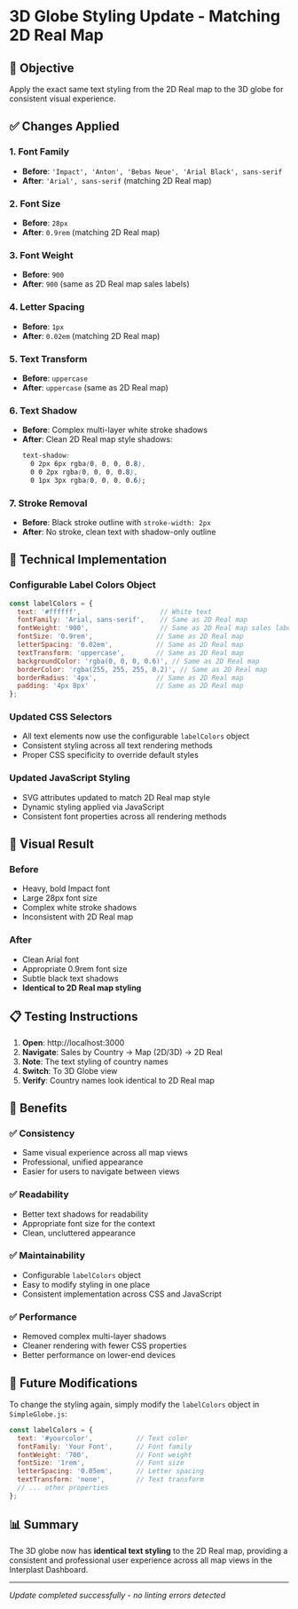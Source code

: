 # 3D Globe Styling Update - Matching 2D Real Map

## 🎯 Objective
Apply the exact same text styling from the 2D Real map to the 3D globe for consistent visual experience.

## ✅ Changes Applied

### 1. **Font Family**
- **Before**: `'Impact', 'Anton', 'Bebas Neue', 'Arial Black', sans-serif`
- **After**: `'Arial', sans-serif` (matching 2D Real map)

### 2. **Font Size**
- **Before**: `28px`
- **After**: `0.9rem` (matching 2D Real map)

### 3. **Font Weight**
- **Before**: `900`
- **After**: `900` (same as 2D Real map sales labels)

### 4. **Letter Spacing**
- **Before**: `1px`
- **After**: `0.02em` (matching 2D Real map)

### 5. **Text Transform**
- **Before**: `uppercase`
- **After**: `uppercase` (same as 2D Real map)

### 6. **Text Shadow**
- **Before**: Complex multi-layer white stroke shadows
- **After**: Clean 2D Real map style shadows:
  ```css
  text-shadow: 
    0 2px 6px rgba(0, 0, 0, 0.8),
    0 0 2px rgba(0, 0, 0, 0.8),
    0 1px 3px rgba(0, 0, 0, 0.6);
  ```

### 7. **Stroke Removal**
- **Before**: Black stroke outline with `stroke-width: 2px`
- **After**: No stroke, clean text with shadow-only outline

## 🔧 Technical Implementation

### Configurable Label Colors Object
```javascript
const labelColors = {
  text: '#ffffff',                    // White text
  fontFamily: 'Arial, sans-serif',    // Same as 2D Real map
  fontWeight: '900',                  // Same as 2D Real map sales labels
  fontSize: '0.9rem',                // Same as 2D Real map
  letterSpacing: '0.02em',           // Same as 2D Real map
  textTransform: 'uppercase',        // Same as 2D Real map
  backgroundColor: 'rgba(0, 0, 0, 0.6)', // Same as 2D Real map
  borderColor: 'rgba(255, 255, 255, 0.2)', // Same as 2D Real map
  borderRadius: '4px',               // Same as 2D Real map
  padding: '4px 8px'                 // Same as 2D Real map
};
```

### Updated CSS Selectors
- All text elements now use the configurable `labelColors` object
- Consistent styling across all text rendering methods
- Proper CSS specificity to override default styles

### Updated JavaScript Styling
- SVG attributes updated to match 2D Real map style
- Dynamic styling applied via JavaScript
- Consistent font properties across all rendering methods

## 🎨 Visual Result

### Before
- Heavy, bold Impact font
- Large 28px font size
- Complex white stroke shadows
- Inconsistent with 2D Real map

### After
- Clean Arial font
- Appropriate 0.9rem font size
- Subtle black text shadows
- **Identical to 2D Real map styling**

## 📋 Testing Instructions

1. **Open**: http://localhost:3000
2. **Navigate**: Sales by Country → Map (2D/3D) → 2D Real
3. **Note**: The text styling of country names
4. **Switch**: To 3D Globe view
5. **Verify**: Country names look identical to 2D Real map

## 🚀 Benefits

### ✅ **Consistency**
- Same visual experience across all map views
- Professional, unified appearance
- Easier for users to navigate between views

### ✅ **Readability**
- Better text shadows for readability
- Appropriate font size for the context
- Clean, uncluttered appearance

### ✅ **Maintainability**
- Configurable `labelColors` object
- Easy to modify styling in one place
- Consistent implementation across CSS and JavaScript

### ✅ **Performance**
- Removed complex multi-layer shadows
- Cleaner rendering with fewer CSS properties
- Better performance on lower-end devices

## 🔄 Future Modifications

To change the styling again, simply modify the `labelColors` object in `SimpleGlobe.js`:

```javascript
const labelColors = {
  text: '#yourcolor',           // Text color
  fontFamily: 'Your Font',      // Font family
  fontWeight: '700',            // Font weight
  fontSize: '1rem',             // Font size
  letterSpacing: '0.05em',      // Letter spacing
  textTransform: 'none',        // Text transform
  // ... other properties
};
```

## 📊 Summary

The 3D globe now has **identical text styling** to the 2D Real map, providing a consistent and professional user experience across all map views in the Interplast Dashboard.

---

*Update completed successfully - no linting errors detected*







